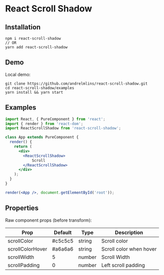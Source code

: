 # React Scroll Shadow


## Installation

```
npm i react-scroll-shadow
// OR
yarn add react-scroll-shadow
```

## Demo

Local demo:

```
git clone https://github.com/andrelmlins/react-scroll-shadow.git
cd react-scroll-shadow/examples
yarn install && yarn start
```

## Examples

```jsx
import React, { PureComponent } from 'react';
import { render } from 'react-dom';
import ReactScrollShadow from 'react-scroll-shadow';

class App extends PureComponent {
  render() {
    return (
      <div>
        <ReactScrollShadow>
            Scroll
        </ReactScrollShadow>
      </div>
    );
  }
}

render(<App />, document.getElementById('root'));
```

## Properties

Raw component props (before transform):

| Prop  | Default  | Type  | Description  |
|---|---|---|---|
| scrollColor | #c5c5c5 | string | Scroll color |
| scrollColorHover | #a6a6a6 | string | Scroll color when hover |
| scrollWidth | 5 | number | Scroll Width |
| scrollPadding | 0 | number | Left scroll padding |